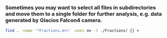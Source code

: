### Sometimes you may want to select all files in subdirectories and move them to a single folder for further analysis, e.g. data generated by Glacios Falcon4 camera.
```sh
find . -name '*Fractions.mrc' -exec mv -t ./Fractions/ {} +
```
